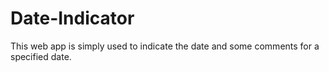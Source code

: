# Date-Indicator

This web app is simply used to indicate the date and some comments for a specified date.
